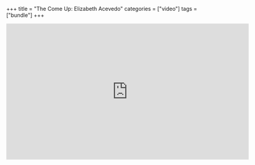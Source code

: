 +++
title = "The Come Up: Elizabeth Acevedo"
categories = ["video"]
tags = ["bundle"]
+++

<iframe src="https://player.vimeo.com/video/630429128?h=c9ad8100d0&amp;app_id=122963" width="640" height="360" frameborder="0" allow="autoplay; fullscreen; picture-in-picture" allowfullscreen title="The Creative Come Up: Elizabeth Acevedo"></iframe>